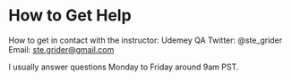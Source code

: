 # How to Get Help

How to get in contact with the instructor:
Udemey QA
Twitter: @ste_grider
Email: ste.grider@gmail.com

I usually answer questions Monday to Friday around 9am PST.
